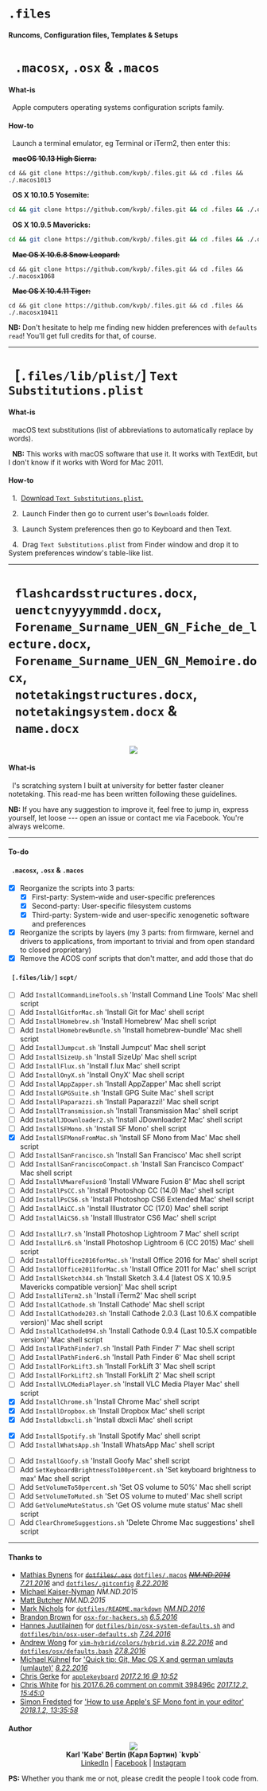 # `.files`
#### Runcoms, Configuration files, Templates & Setups

# &nbsp;&nbsp;`.macosx`, `.osx` & `.macos`

#### What-is

&nbsp;&nbsp;Apple computers operating systems configuration scripts family.

#### How-to

&nbsp;&nbsp;Launch a terminal emulator, eg Terminal or iTerm2, then enter this:

&nbsp;&nbsp;~~**macOS 10.13 High Sierra:**~~

```
cd && git clone https://github.com/kvpb/.files.git && cd .files && ./.macos1013
```

&nbsp;&nbsp;**OS X 10.10.5 Yosemite:**

```sh
cd && git clone https://github.com/kvpb/.files.git && cd .files && ./.osx10105
```

&nbsp;&nbsp;**OS X 10.9.5 Mavericks:**

```sh
cd && git clone https://github.com/kvpb/.files.git && cd .files && ./.osx1095
```

&nbsp;&nbsp;~~**Mac OS X 10.6.8 Snow Leopard:**~~

```
cd && git clone https://github.com/kvpb/.files.git && cd .files && ./.macosx1068
```

&nbsp;&nbsp;~~**Mac OS X 10.4.11 Tiger:**~~

```
cd && git clone https://github.com/kvpb/.files.git && cd .files && ./.macosx10411
```

**NB:** Don't hesitate to help me finding new hidden preferences with `defaults read`! You'll get full credits for that, of course.

- - -

# &nbsp;&nbsp;[`.files/lib/plist/`] `Text Substitutions.plist`

#### What-is

&nbsp;&nbsp;macOS text substitutions (list of abbreviations to automatically replace by words).

&nbsp;&nbsp;**NB:** This works with macOS software that use it. It works with TextEdit, but I don't know if it works with Word for Mac 2011.

#### How-to

&nbsp;&nbsp;1.&nbsp;&nbsp;[Download `Text Substitutions.plist`.](https://rawgit.com/kvpb/.files/master/lib/plist/Text%20Substitutions.plist)

&nbsp;&nbsp;2.&nbsp;&nbsp;Launch Finder then go to current user's `Downloads` folder.

&nbsp;&nbsp;3.&nbsp;&nbsp;Launch System preferences then go to Keyboard and then Text.

&nbsp;&nbsp;4.&nbsp;&nbsp;Drag `Text Substitutions.plist` from Finder window and drop it to System preferences window's table-like list.

- - -

# &nbsp;&nbsp;`flashcardsstructures.docx`,<br>&nbsp;&nbsp;`uenctcnyyyymmdd.docx`,<br>&nbsp;&nbsp;`Forename_Surname_UEN_GN_Fiche_de_lecture.docx`,<br>&nbsp;&nbsp;`Forename_Surname_UEN_GN_Memoire.docx`,<br>&nbsp;&nbsp;`notetakingstructures.docx`,<br>&nbsp;&nbsp;`notetakingsystem.docx` &<br>&nbsp;&nbsp;`name.docx`

<p align='center'><a=href='https://github.com/kvpb/.files/raw/master/notetakingsystem.docx'><img src='https://rawgit.com/kvpb/d09c287b1d3c8e77bb9897db657938d4/raw/9bada103c3850f17e71d9c6029a3f4927eef6232/karlbertinsscratchingsystemfrontcover.svg'></a>

#### What-is

&nbsp;&nbsp;I's scratching system I built at university for better faster cleaner notetaking. This read-me has been written following these guidelines.

**NB:** If you have any suggestion to improve it, feel free to jump in, express yourself, let loose --- open an issue or contact me via Facebook. You're always welcome.

- - -

#### To-do

#### &nbsp;&nbsp;`.macosx`, `.osx` & `.macos`

- [x] Reorganize the scripts into 3 parts:
  - [x] First-party: System-wide and user-specific preferences
  - [x] Second-party: User-specific filesystem customs
  - [x] Third-party: System-wide and user-specific xenogenetic software and preferences
- [x] Reorganize the scripts by layers (my 3 parts: from firmware, kernel and drivers to applications, from important to trivial and from open standard to closed proprietary)
- [x] Remove the ACOS conf scripts that don't matter, and add those that do

#### &nbsp;&nbsp;`[.files/lib/]` `scpt/`

- [ ] Add `InstallCommandLineTools.sh` 'Install Command Line Tools' Mac shell script
- [ ] Add `InstallGitforMac.sh` 'Install Git for Mac' shell script
- [ ] Add `InstallHomebrew.sh` 'Install Homebrew' Mac shell script
- [ ] Add `InstallHomebrewBundle.sh` 'Install homebrew-bundle' Mac shell script
- [ ] Add `InstallJumpcut.sh` 'Install Jumpcut' Mac shell script
- [ ] Add `InstallSizeUp.sh` 'Install SizeUp' Mac shell script
- [ ] Add `InstallFlux.sh` 'Install f.lux Mac' shell script
- [ ] Add `InstallOnyX.sh` 'Install OnyX' Mac shell script
- [ ] Add `InstallAppZapper.sh` 'Install AppZapper' Mac shell script
- [ ] Add `InstallGPGSuite.sh` 'Install GPG Suite Mac' shell script
- [ ] Add `InstallPaparazzi.sh` 'Install Paparazzi!' Mac shell script
- [ ] Add `InstallTransmission.sh` 'Install Transmission Mac' shell script
- [ ] Add `InstallJDownloader2.sh` 'Install JDownloader2 Mac' shell script
- [ ] Add `InstallSFMono.sh` 'Install SF Mono' shell script
- [x] Add `InstallSFMonoFromMac.sh` 'Install SF Mono from Mac' Mac shell script
- [ ] Add `InstallSanFrancisco.sh` 'Install San Francisco' Mac shell script
- [ ] Add `InstallSanFranciscoCompact.sh` 'Install San Francisco Compact' Mac shell script
- [ ] Add `InstallVMwareFusion8` 'Install VMware Fusion 8' Mac shell script
- [ ] Add `InstallPsCC.sh` 'Install Photoshop CC (14.0) Mac' shell script
- [ ] Add `InstallPsCS6.sh` 'Install Photoshop CS6 Extended Mac' shell script
- [ ] Add `InstallAiCC.sh` 'Install Illustrator CC (17.0) Mac' shell script
- [ ] Add `InstallAiCS6.sh` 'Install Illustrator CS6 Mac' shell script
<!--- [ ] Add `InstallMCCS6.sh` 'Install Master Collection Creative Suite 6 Mac' shell script-->
- [ ] Add `InstallLr7.sh` 'Install Photoshop Lightroom 7 Mac' shell script
- [ ] Add `InstallLr6.sh` 'Install Photoshop Lightroom 6 (CC 2015) Mac' shell script
- [ ] Add `InstallOffice2016forMac.sh` 'Install Office 2016 for Mac' shell script
- [ ] Add `InstallOffice2011forMac.sh` 'Install Office 2011 for Mac' shell script
- [ ] Add `InstallSketch344.sh` 'Install Sketch 3.4.4 [latest OS X 10.9.5 Mavericks compatible version]' Mac shell script
- [ ] Add `InstalliTerm2.sh` 'Install iTerm2' Mac shell script
- [ ] Add `InstallCathode.sh` 'Install Cathode' Mac shell script
- [ ] Add `InstallCathode203.sh` 'Install Cathode 2.0.3 (Last 10.6.X compatible version)' Mac shell script
- [ ] Add `InstallCathode094.sh` 'Install Cathode 0.9.4 (Last 10.5.X compatible version)' Mac shell script
- [ ] Add `InstallPathFinder7.sh` 'Install Path Finder 7' Mac shell script
- [ ] Add `InstallPathFinder6.sh` 'Install Path Finder 6' Mac shell script
- [ ] Add `InstallForkLift3.sh` 'Install ForkLift 3' Mac shell script
- [ ] Add `InstallForkLift2.sh` 'Install ForkLift 2' Mac shell script
- [ ] Add `InstallVLCMediaPlayer.sh` 'Install VLC Media Player Mac' shell script
- [x] Add `InstallChrome.sh` 'Install Chrome Mac' shell script
- [x] Add `InstallDropbox.sh` 'Install Dropbox Mac' shell script
- [x] Add `Installdbxcli.sh` 'Install dbxcli Mac' shell script
<!--- [ ] Add `InstallEvernote.sh` 'Install Evernote Mac' shell script-->
- [x] Add `InstallSpotify.sh` 'Install Spotify Mac' shell script
- [ ] Add `InstallWhatsApp.sh` 'Install WhatsApp Mac' shell script
<!--- [ ] Add `InstallMessengerforMac.sh` 'Install Messenger for  Mac' shell script-->
- [ ] Add `InstallGoofy.sh` 'Install Goofy Mac' shell script
- [ ] Add `SetKeyboardBrightnessTo100percent.sh` 'Set keyboard brightness to max' Mac shell script
- [ ] Add `SetVolumeTo50percent.sh` 'Set OS volume to 50%' Mac shell script
- [ ] Add `SetVolumeToMuted.sh` 'Set OS volume to muted' Mac shell script
- [ ] Add `GetVolumeMuteStatus.sh` 'Get OS volume mute status' Mac shell script
- [ ] Add `ClearChromeSuggestions.sh` 'Delete Chrome Mac suggestions' shell script

- - -

#### Thanks to

* [Mathias Bynens](https://mathiasbynens.be/) for [~~`dotfiles/.osx`~~](https://raw.githubusercontent.com/mathiasbynens/dotfiles/master/.osx) [`dotfiles/.macos`](https://raw.githubusercontent.com/mathiasbynens/dotfiles/master/.macos) [~~*NM.ND.2014*~~](https://github.com/mathiasbynens/dotfiles/commit/3b4eb3efb692aa4d19a1e2c30c2ed9a65e9c7d8c) [*7.21.2016*](https://github.com/mathiasbynens/dotfiles/commit/47268d92afbec69e3a7243a144a126bbd25bcf2c) and [`dotfiles/.gitconfig`](https://raw.githubusercontent.com/mathiasbynens/dotfiles/master/.gitconfig) *[8.22.2016](https://github.com/mathiasbynens/dotfiles/commit/47268d92afbec69e3a7243a144a126bbd25bcf2c)*
* [Michael Kaiser-Nyman](http://www.epicodus.com/) *NM.ND.2015*
* [Matt Butcher](http://technosophos.com/) *NM.ND.2015*
* [Mark Nichols](http://zanshin.net/) for [`dotfiles/README.markdown`](https://raw.githubusercontent.com/zanshin/dotfiles/master/README.markdown) [*NM.ND.2016*](https://github.com/zanshin/dotfiles/commit/02ec428566e893b765e1c34c31f330bb6531dd51)
* [Brandon Brown](https://brandonb.io/) for [`osx-for-hackers.sh`](https://gist.githubusercontent.com/brandonb927/3195465/raw/f9aa762705e6cf86cc8f3ce74b43a89eecab6f36/osx-for-hackers.sh) [*6.5.2016*](https://gist.github.com/brandonb927/3195465/06fe593551bc778a232584593aa462a1ce635a70)
* [Hannes Juutilainen](https://obsoletesysadmin.wordpress.com/) for [`dotfiles/bin/osx-system-defaults.sh`](https://raw.githubusercontent.com/hjuutilainen/dotfiles/master/bin/osx-system-defaults.sh) and [`dotfiles/bin/osx-user-defaults.sh`](https://raw.githubusercontent.com/hjuutilainen/dotfiles/master/bin/osx-user-defaults.sh) [*7.24.2016*](https://github.com/hjuutilainen/dotfiles/commit/93f33a7a5954fe63c075f43dbda688d941643d9e)
* [Andrew Wong](https://andrewwong.id.au/) for [`vim-hybrid/colors/hybrid.vim`](https://raw.githubusercontent.com/w0ng/vim-hybrid/master/colors/hybrid.vim) [*8.22.2016*](https://github.com/w0ng/vim-hybrid/commit/cc58baabeabc7b83768e25b852bf89c34756bf90) and [`dotfiles/osx/defaults.bash`](https://raw.githubusercontent.com/w0ng/dotfiles/master/osx/defaults.bash) *[27.8.2016](https://github.com/w0ng/dotfiles/commit/98bb99e85ff175d213f2199a788411b20f483b01)*
* [Michael Kühnel](http://michael-kuehnel.de/) for ['Quick tip: Git, Mac OS X and german umlauts (umlaute)'](http://michael-kuehnel.de/git/2014/11/21/git-mac-osx-and-german-umlaute.html) *[8.22.2016](https://github.com/mischah/dotfiles/commit/f2ab1a8bb27a6dc944e2abd991f499e7928aef0d)*
* [Chris Gerke](https://www.linkedin.com/in/chrisgerke) for [`applekeyboard`](https://gist.githubusercontent.com/cgerke/e5500f93cd5edf05084c/raw/18c4513d662ffc636eba56f854b5e3b817c4bf51/applekeyboard) *[2017.2.16 @ 10:52](https://gist.github.com/cgerke/e5500f93cd5edf05084c/18c4513d662ffc636eba56f854b5e3b817c4bf51)*
* [Chris White](https://github.com/christopherdwhite) for [his 2017.6.26 comment on commit 398496c](https://github.com/mathiasbynens/dotfiles/commit/398496c2372d65c0e6770d02b0c5b49c0d636f31#comments) *[2017.12.2, 15:45:0](https://github.com/mathiasbynens/dotfiles/commit/398496c2372d65c0e6770d02b0c5b49c0d636f31#commitcomment-22753491)*
* [Simon Fredsted](https://simonfredsted.com/) for ['How to use Apple's SF Mono font in your editor'](https://simonfredsted.com/1438) *[2018.1.2, 13:35:58](https://web.archive.org/save/https://simonfredsted.com/1438)*

#### Author

<p align='center'><a href='http://kvpb.co/'><img src='https://rawgit.com/kvpb/b9c0737f2941542ae22b2806b66a3c19/raw/9867dde923550a08d05f3fae3a2b02905ea8345c/quickresponsecode.svg'></a><br>
<b>Karl 'Kabe' Bertin (Карл Бэртин) `kvpb`</b><br> <!-- Neither `<span style='font-variant: small-caps;'>Bertin</span>` & `<span style='font-variant: small-caps;'>Бэртин</span>` nor `B<small>ERTIN</small>` & `Б<small>ЭРТИН</small>` work on GitHub. -->
<a href='https://www.linkedin.com/in/karlbertin'>LinkedIn</a> | <a href='https://www.facebook.com/karlbertin'>Facebook</a> | <a href='https://www.instagram.com/karlbertin/'>Instagram</a>

**PS:** Whether you thank me or not, please credit the people I took code from.
